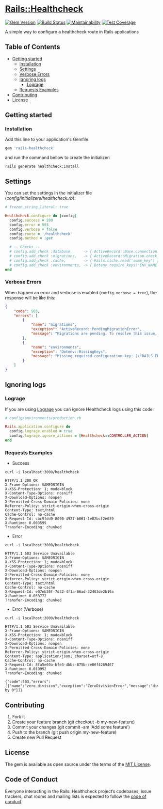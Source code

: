 # [Rails::Healthcheck][gem_page]

[![Gem Version][gem_version_image]][gem_version_page]
[![Build Status][travis_status_image]][travis_page]
[![Maintainability][code_climate_maintainability_image]][code_climate_maintainability_page]
[![Test Coverage][code_climate_test_coverage_image]][code_climate_test_coverage_page]

A simple way to configure a healthcheck route in Rails applications

## Table of Contents
- [Getting started](#getting-started)
  - [Installation](#installation)
  - [Settings](#settings)
  - [Verbose Errors](#verbose-errors)
  - [Ignoring logs](#ignoring-logs)
    - [Lograge](#lograge)
  - [Requests Examples](#requests-examples)
- [Contributing](#contributing)
- [License](#license)

## Getting started

### Installation

Add this line to your application's Gemfile:

```ruby
gem 'rails-healthcheck'
```

and run the command bellow to create the initializer:

```
rails generate healthcheck:install
```

## Settings

You can set the settings in the initializer file (_config/initializers/healthcheck.rb_):

```ruby
# frozen_string_literal: true

Healthcheck.configure do |config|
  config.success = 200
  config.error = 503
  config.verbose = false
  config.route = '/healthcheck'
  config.method = :get

  # -- Checks --
  # config.add_check :database,     -> { ActiveRecord::Base.connection.execute('select 1') }
  # config.add_check :migrations,   -> { ActiveRecord::Migration.check_pending! }
  # config.add_check :cache,        -> { Rails.cache.read('some_key') }
  # config.add_check :environments, -> { Dotenv.require_keys('ENV_NAME', 'ANOTHER_ENV') }
end
```

### Verbose Errors

When happen an error and verbose is enabled (`config.verbose = true`), the response will be like this:

```json
{
    "code": 503,
    "errors": [
        {
            "name": "migrations",
            "exception": "ActiveRecord::PendingMigrationError",
            "message": "Migrations are pending. To resolve this issue, run: bin/rails db:migrate RAILS_ENV=production"
        },
        {
            "name": "environments",
            "exception": "Dotenv::MissingKeys",
            "message": "Missing required configuration key: [\"RAILS_ENV\"]"
        }
    ]
}
```

## Ignoring logs

### Lograge

If you are using [Lograge](https://github.com/roidrage/lograge) you can ignore Healthcheck logs using this code:

```ruby
# config/environments/production.rb

Rails.application.configure do
  config.lograge.enabled = true
  config.lograge.ignore_actions = [Healthcheck::CONTROLLER_ACTION]
end
```

### Requests Examples

- Success

```shell
curl -i localhost:3000/healthcheck

HTTP/1.1 200 OK
X-Frame-Options: SAMEORIGIN
X-XSS-Protection: 1; mode=block
X-Content-Type-Options: nosniff
X-Download-Options: noopen
X-Permitted-Cross-Domain-Policies: none
Referrer-Policy: strict-origin-when-cross-origin
Content-Type: text/html
Cache-Control: no-cache
X-Request-Id: cbc9fdd0-8090-4927-b061-1e82bcf2e039
X-Runtime: 0.003599
Transfer-Encoding: chunked
```

- Error
```shell
curl -i localhost:3000/healthcheck

HTTP/1.1 503 Service Unavailable
X-Frame-Options: SAMEORIGIN
X-XSS-Protection: 1; mode=block
X-Content-Type-Options: nosniff
X-Download-Options: noopen
X-Permitted-Cross-Domain-Policies: none
Referrer-Policy: strict-origin-when-cross-origin
Content-Type: text/html
Cache-Control: no-cache
X-Request-Id: e07eb20f-7d32-4f1a-86ad-32403de2b19a
X-Runtime: 0.033772
Transfer-Encoding: chunked
```

- Error (Verbose)
```shell
curl -i localhost:3000/healthcheck

HTTP/1.1 503 Service Unavailable
X-Frame-Options: SAMEORIGIN
X-XSS-Protection: 1; mode=block
X-Content-Type-Options: nosniff
X-Download-Options: noopen
X-Permitted-Cross-Domain-Policies: none
Referrer-Policy: strict-origin-when-cross-origin
Content-Type: application/json; charset=utf-8
Cache-Control: no-cache
X-Request-Id: 8fa5e69a-bfe3-4bbc-875b-ce86f4269467
X-Runtime: 0.019992
Transfer-Encoding: chunked

{"code":503,"errors":[{"name":"zero_division","exception":"ZeroDivisionError","message":"divided by 0"}]}
```

## Contributing

1. Fork it
2. Create your feature branch (git checkout -b my-new-feature)
3. Commit your changes (git commit -am 'Add some feature')
4. Push to the branch (git push origin my-new-feature)
5. Create new Pull Request

## License

The gem is available as open source under the terms of the [MIT License][mit_license_page].

## Code of Conduct

Everyone interacting in the Rails::Healthcheck project’s codebases, issue trackers, chat rooms and mailing lists is expected to follow the [code of conduct][code_of_conduct_page].

[gem_page]: https://github.com/linqueta/rails-healthcheck
[code_of_conduct_page]: https://github.com/linqueta/rails-healthcheck/blob/master/CODE_OF_CONDUCT.md
[mit_license_page]: https://opensource.org/licenses/MIT
[contributor_convenant_page]: http://contributor-covenant.org
[travis_status_image]: https://travis-ci.org/linqueta/rails-healthcheck.svg?branch=master
[travis_page]: https://travis-ci.org/linqueta/rails-healthcheck
[code_climate_maintainability_image]: https://api.codeclimate.com/v1/badges/670d851a6c06f77fa36e/maintainability
[code_climate_maintainability_page]: https://codeclimate.com/github/linqueta/rails-healthcheck/maintainability
[code_climate_test_coverage_image]: https://api.codeclimate.com/v1/badges/670d851a6c06f77fa36e/test_coverage
[code_climate_test_coverage_page]: https://codeclimate.com/github/linqueta/rails-healthcheck/test_coverage
[gem_version_image]: https://badge.fury.io/rb/rails-healthcheck.svg
[gem_version_page]: https://rubygems.org/gems/rails-healthcheck
